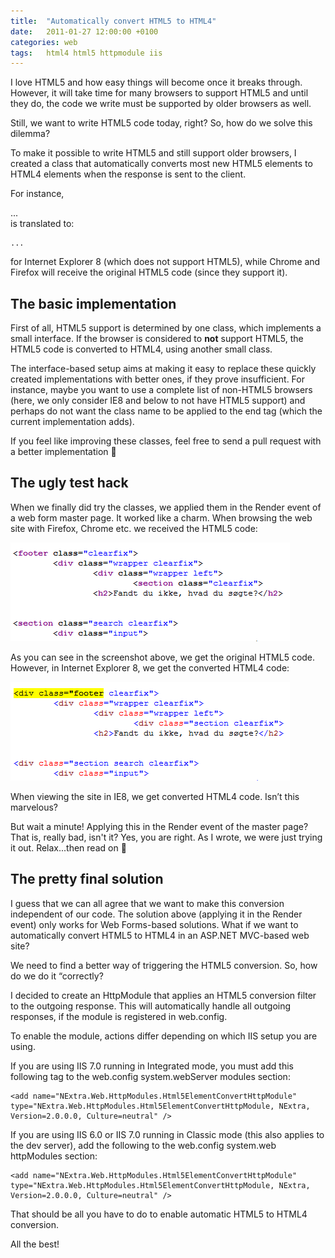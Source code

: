 ```yaml
---
title:	"Automatically convert HTML5 to HTML4"
date:	2011-01-27 12:00:00 +0100
categories: web
tags: 	html4 html5 httpmodule iis
---
```



I love HTML5 and how easy things will become once it breaks through. However, it
will take time for many browsers to support HTML5 and until they do, the code we
write must be supported by older browsers as well.

Still, we want to write HTML5 code today, right? So, how do we solve this dilemma?

To make it possible to write HTML5 and still support older browsers, I created a
class that automatically converts most new HTML5 elements to HTML4 elements when
the response is sent to the client.

For instance, <nav>...</nav> is translated to:

	...

for Internet Explorer 8 (which does not support HTML5), while Chrome and Firefox
will receive the original HTML5 code (since they support it).


## The basic implementation

First of all, HTML5 support is determined by one class, which implements a small
interface. If the browser is considered to **not** support HTML5, the HTML5 code
is converted to HTML4, using another small class.

The interface-based setup aims at making it easy to replace these quickly created
implementations with better ones, if they prove insufficient. For instance, maybe
you want to use a complete list of non-HTML5 browsers (here, we only consider IE8
and below to not have HTML5 support) and perhaps do not want the class name to be
applied to the end tag (which the current implementation adds).

If you feel like improving these classes, feel free to send a pull request with a
better implementation 🙂



## The ugly test hack

When we finally did try the classes, we applied them in the Render event of a web
form master page. It worked like a charm. When browsing the web site with Firefox,
Chrome etc. we received the HTML5 code:

![Firefox and Chrome gets HTML5](/assets/img/blog/2011-01-27-1.png)

As you can see in the screenshot above, we get the original HTML5 code. However,
in Internet Explorer 8, we get the converted HTML4 code:

![Internet Explorer 8 gets HTML4](/assets/img/blog/2011-01-27-2.png)

When viewing the site in IE8, we get converted HTML4 code. Isn’t this marvelous?

But wait a minute! Applying this in the Render event of the master page? That is,
really bad, isn't it? Yes, you are right. As I wrote, we were just trying it out.
Relax...then read on 🙂


## The pretty final solution

I guess that we can all agree that we want to make this conversion independent of
our code. The solution above (applying it in the Render event) only works for Web
Forms-based solutions. What if we want to automatically convert HTML5 to HTML4 in
an ASP.NET MVC-based web site?

We need to find a better way of triggering the HTML5 conversion. So, how do we do
it “correctly?

I decided to create an HttpModule that applies an HTML5 conversion filter to the
outgoing response. This will automatically handle all outgoing responses, if the
module is registered in web.config.

To enable the module, actions differ depending on which IIS setup you are using.

If you are using IIS 7.0 running in Integrated mode, you must add this following
tag to the web.config system.webServer modules section:

	<add name="NExtra.Web.HttpModules.Html5ElementConvertHttpModule" type="NExtra.Web.HttpModules.Html5ElementConvertHttpModule, NExtra, Version=2.0.0.0, Culture=neutral" />

If you are using IIS 6.0 or IIS 7.0 running in Classic mode (this also applies to
the dev server), add the following to the web.config system.web httpModules section:

	<add name="NExtra.Web.HttpModules.Html5ElementConvertHttpModule" type="NExtra.Web.HttpModules.Html5ElementConvertHttpModule, NExtra, Version=2.0.0.0, Culture=neutral" />

That should be all you have to do to enable automatic HTML5 to HTML4 conversion.

All the best!

